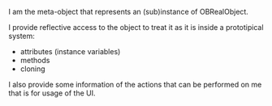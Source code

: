 I am the meta-object that represents an (sub)instance of OBRealObject.

I provide reflective access to the object to treat it as it is inside a prototipical system:

- attributes (instance variables)
- methods
- cloning

I also provide some information of the actions that can be performed on me that is for usage of the UI.